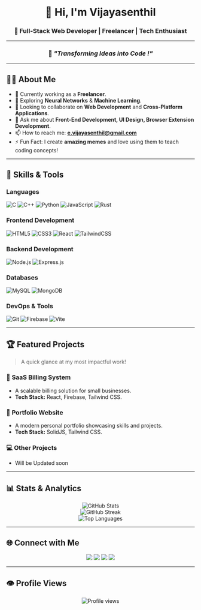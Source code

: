 <div align="center">

# 👋 Hi, I'm **Vijayasenthil**

### 🚀 Full-Stack Web Developer | Freelancer | Tech Enthusiast  
</div>

---

<div align="center">
  
### 🌟 _"Transforming Ideas into Code !"_

</div>

---

## 🧑‍💻 **About Me**  

- 🔭 Currently working as a **Freelancer**.  
- 🌱 Exploring **Neural Networks** & **Machine Learning**.  
- 👯 Looking to collaborate on **Web Development** and **Cross-Platform Applications**.  
- 💬 Ask me about **Front-End Development, UI Design, Browser Extension Development**.  
- 📫 How to reach me: **[e.vijayasenthil@gmail.com](mailto:e.vijayasenthil@gmail.com)**  
- ⚡ Fun Fact: I create **amazing memes** and love using them to teach coding concepts!  

---

## 🔧 **Skills & Tools**  

### **Languages**  
<div align="">  
  
  ![C](https://img.shields.io/badge/C-%2300599C.svg?style=for-the-badge&logo=c&logoColor=white)  ![C++](https://img.shields.io/badge/C++-%2300599C.svg?style=for-the-badge&logo=c%2B%2B&logoColor=white)  ![Python](https://img.shields.io/badge/Python-%233776AB.svg?style=for-the-badge&logo=python&logoColor=white)  ![JavaScript](https://img.shields.io/badge/JavaScript-%23F7DF1E.svg?style=for-the-badge&logo=javascript&logoColor=black)  ![Rust](https://img.shields.io/badge/Rust-%23000000.svg?style=for-the-badge&logo=rust&logoColor=white)  
</div>

### **Frontend Development**  
<div align="">  
  
  ![HTML5](https://img.shields.io/badge/HTML5-%23E34F26.svg?style=for-the-badge&logo=html5&logoColor=white)  ![CSS3](https://img.shields.io/badge/CSS3-%231572B6.svg?style=for-the-badge&logo=css3&logoColor=white)  ![React](https://img.shields.io/badge/React-%2320232A.svg?style=for-the-badge&logo=react&logoColor=%2361DAFB)  ![TailwindCSS](https://img.shields.io/badge/TailwindCSS-%2338B2AC.svg?style=for-the-badge&logo=tailwind-css&logoColor=white)  
</div>

### **Backend Development**  
<div align="">
  
  ![Node.js](https://img.shields.io/badge/Node.js-%236DA55F.svg?style=for-the-badge&logo=node.js&logoColor=white)  ![Express.js](https://img.shields.io/badge/Express.js-%23404D59.svg?style=for-the-badge&logo=express&logoColor=%2361DAFB)  
</div>

### **Databases**  
<div align="">
  
  ![MySQL](https://img.shields.io/badge/MySQL-%2300f.svg?style=for-the-badge&logo=mysql&logoColor=white)  ![MongoDB](https://img.shields.io/badge/MongoDB-%234ea94b.svg?style=for-the-badge&logo=mongodb&logoColor=white)  
</div>

### **DevOps & Tools**  
<div align="">
  
  ![Git](https://img.shields.io/badge/Git-%23F05033.svg?style=for-the-badge&logo=git&logoColor=white)  ![Firebase](https://img.shields.io/badge/Firebase-%23FFCA28.svg?style=for-the-badge&logo=firebase&logoColor=black)  ![Vite](https://img.shields.io/badge/Vite-%23646CFF.svg?style=for-the-badge&logo=vite&logoColor=white)  
</div>

---

## 🏆 **Featured Projects**  
> A quick glance at my most impactful work!

### 🚀 **SaaS Billing System**  
- A scalable billing solution for small businesses.  
- **Tech Stack:** React, Firebase, Tailwind CSS.  

### 🎨 **Portfolio Website**  
- A modern personal portfolio showcasing skills and projects.  
- **Tech Stack:** SolidJS, Tailwind CSS.   

### 💻 **Other Projects**  
- Will be Updated soon
---

## 📊 **Stats & Analytics**  

<div align="center">  

![GitHub Stats](https://github-readme-stats.vercel.app/api?username=iamevs&show_icons=true&theme=radical)  
![GitHub Streak](http://github-readme-streak-stats.herokuapp.com?user=iamevs&theme=radical)  
![Top Languages](https://github-readme-stats.vercel.app/api/top-langs/?username=iamevs&theme=radical&layout=compact)  

</div>

---

## 🌐 **Connect with Me**  

<div align="center">  
<a href="https://codepen.io/iamevs" target="_blank"><img src="https://img.shields.io/badge/CodePen-000000?style=for-the-badge&logo=codepen&logoColor=white" /></a>  
<a href="https://linkedin.com/in/iamevs" target="_blank"><img src="https://img.shields.io/badge/LinkedIn-%230077B5.svg?style=for-the-badge&logo=linkedin&logoColor=white" /></a>  
<a href="https://twitter.com/i_am_evs_" target="_blank"><img src="https://img.shields.io/badge/Twitter-%231DA1F2.svg?style=for-the-badge&logo=twitter&logoColor=white" /></a>  
<a href="https://instagram.com/i_am_evs" target="_blank"><img src="https://img.shields.io/badge/Instagram-%23E4405F.svg?style=for-the-badge&logo=instagram&logoColor=white" /></a>  
</div>

---

## 👁️ **Profile Views**  

<div align="center">  
<img src="https://komarev.com/ghpvc/?username=iamevs&label=Profile%20Views&color=blue&style=flat-square" alt="Profile views" />  
</div>
